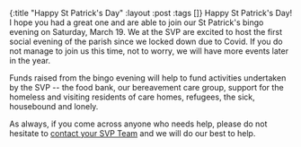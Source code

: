{:title "Happy St Patrick's Day"
 :layout :post
 :tags []}
Happy St Patrick's Day! I hope you had a great one and are able to join our St Patrick's bingo evening on Saturday, March 19. We at the SVP are excited to host the first social evening of the parish since we locked down due to Covid. If you do not manage to join us this time, not to worry, we will have more events later in the year.

Funds raised from the bingo evening will help to fund activities undertaken by the SVP -- the food bank, our bereavement care group, support for the homeless and visiting residents of care homes, refugees, the sick, housebound and lonely.

As always, if you come across anyone who needs help, please do not hesitate to [contact your SVP Team](../../pages-output/contact/) and we will do our best to help.
